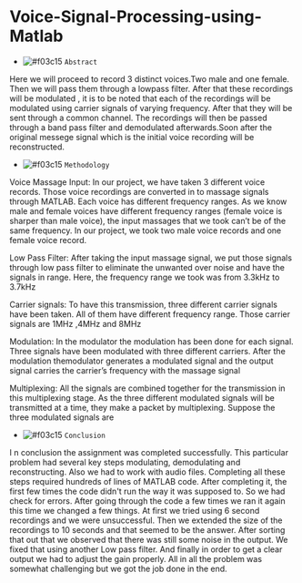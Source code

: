 # Voice-Signal-Processing-using-Matlab

- ![#f03c15](https://via.placeholder.com/15/f03c15/f03c15.png) `Abstract ` 

Here we will proceed to record 3 distinct voices.Two male and one
female. Then we will pass them through a lowpass filter. After that these
recordings will be modulated , it is to be noted that each of the recordings will be
modulated using carrier signals of varying frequency. After that they will be sent
through a common channel. The recordings will then be passed through a band
pass filter and demodulated afterwards.Soon after the original messege signal
which is the initial voice recording will be reconstructed.

- ![#f03c15](https://via.placeholder.com/15/f03c15/f03c15.png) `Methodology `

Voice Massage Input:
In our project, we have taken 3 different voice records. Those voice
recordings are converted in to massage signals through MATLAB. Each
voice has different frequency ranges. As we know male and female voices
have different frequency ranges (female voice is sharper than male voice),
the input massages that we took can’t be of the same frequency. In our
project, we took two male voice records and one female voice record.

Low Pass Filter:
After taking the input massage signal, we put those signals through low pass
filter to eliminate the unwanted over noise and have the signals in range.
Here, the frequency range we took was from 3.3kHz to 3.7kHz

Carrier signals:
To have this transmission, three different carrier signals have been taken. All
of them have different frequency range. Those carrier signals are 1MHz
,4MHz and 8MHz

 Modulation:
In the modulator the modulation has been done for each signal. Three signals
have been modulated with three different carriers. After the modulation themodulator generates a modulated signal and the output signal carries the
carrier’s frequency with the massage signal

Multiplexing:
All the signals are combined together for the transmission in this
multiplexing stage. As the three different modulated signals will be
transmitted at a time, they make a packet by multiplexing. Suppose the three
modulated signals are


- ![#f03c15](https://via.placeholder.com/15/f03c15/f03c15.png) `Conclusion `

I n conclusion the assignment was completed successfully. This particular problem
had several key steps modulating, demodulating and reconstructing. Also we had
to work with audio files. Completing all these steps required hundreds of lines of
MATLAB code. After completing it, the first few times the code didn't run the
way it was supposed to. So we had check for errors. After going through the code a
few times we ran it again this time we changed a few things. At first we tried using
6 second recordings and we were unsuccessful. Then we extended the size of the
recordings to 10 seconds and that seemed to be the answer. After sorting that out
that we observed that there was still some noise in the output. We fixed that using
another Low pass filter. And finally in order to get a clear output we had to adjust
the gain properly. All in all the problem was somewhat challenging but we got the
job done in the end.

